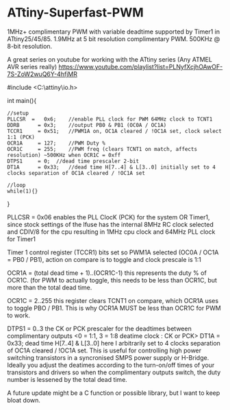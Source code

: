 # ATtiny-Superfast-PWM
1MHz+ complimentary PWM with variable deadtime supported by Timer1 in ATtiny25/45/85.
1.9MHz at 5 bit resolution complimentary PWM. 500KHz @ 8-bit resolution.

A great series on youtube for working with the ATtiny series (Any ATMEL AVR series really)
https://www.youtube.com/playlist?list=PLNyfXcjhOAwOF-7S-ZoW2wuQ6Y-4hfjMR

#include <C:\attiny\io.h>


int main(){
	
	//setup	
	PLLCSR	=	0x6;	//enable PLL clock for PWM 64MHz clock to TCNT1
	DDRB	  =	0x3;	//output PB0 & PB1 (OC0A / OC1A)
	TCCR1	  =	0x51;	//PWM1A on, OC1A cleared / !OC1A set, clock select 1:1 (PCK)
	OCR1A	  =	127;	//PWM Duty %
	OCR1C	  =	255;	//PWM freq (clears TCNT1 on match, affects resolution) ~500KHz when OCR1C = 0xff
	DTPS1	  =	0;	//dead time prescaler 2-bit
	DT1A	  =	0x33;	//dead time H[7..4] & L[3..0] initially set to 4 clocks separation of OC1A cleared / !OC1A set
	
	//loop	
	while(1){}
	
}

PLLCSR  = 0x06 enables the PLL ClocK (PCK) for the system OR Timer1, since stock settings of the lfuse has the 
internal 8MHz RC clock selected and CDIV/8 for the cpu resulting in 1MHz cpu clock and 64MHz PLL clock for Timer1

Timer 1 control register (TCCR1) bits set so PWM1A selected (OC0A / OC1A = PB0 / PB1), action on compare is to 
toggle and clock prescale is 1:1

OCR1A   = (total dead time + 1)..(OCR1C-1) this represents the duty % of OCR1C. (for PWM to actually toggle, this 
needs to be less than OCR1C, but more than the total dead time.

OCR1C   = 2..255 this register clears TCNT1 on compare, which OCR1A uses to toggle PBO / PB1. This is why OCR1A MUST
be less than OCR1C for PWM to work.

DTPS1   = 0..3 the CK or PCK prescaler for the deadtimes between complimentary outputs 
<0 = 1:1, 3 = 1:8 deatime clock : CK or PCK>
DT1A	= 0x33;	dead time H[7..4] & L[3..0] here I arbitrarily set to 4 clocks separation of OC1A cleared / !OC1A set.
This is useful for controlling high power switching transistors in a syncronised SMPS power supply or H-Bridge. 
  Ideally you adjust the deatimes according to the turn-on/off times of your transistors and drivers so when the complimentary
outputs switch, the duty number is lessened by the total dead time.

A future update might be a C function or possible library, but I want to keep bloat down.
